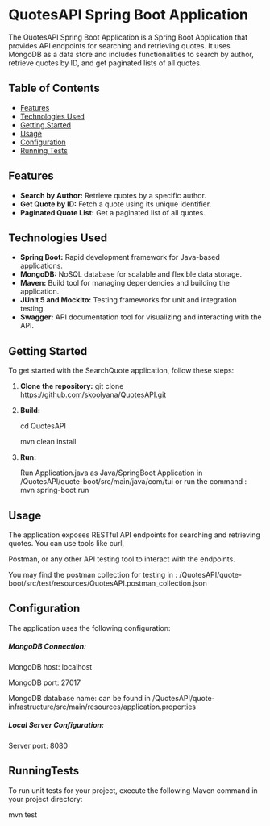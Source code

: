 # QuotesAPI Spring Boot Application

The QuotesAPI Spring Boot Application is a Spring Boot Application that provides API endpoints for searching and retrieving quotes. It uses MongoDB as a data store and includes functionalities to search by author, retrieve quotes by ID, and get paginated lists of all quotes.

## Table of Contents

- [Features](#features)
- [Technologies Used](#technologies-used)
- [Getting Started](#getting-started)
- [Usage](#usage)
- [Configuration](#configuration)
- [Running Tests](#runningtests)

## Features

- **Search by Author:** Retrieve quotes by a specific author.
- **Get Quote by ID:** Fetch a quote using its unique identifier.
- **Paginated Quote List:** Get a paginated list of all quotes.

## Technologies Used

- **Spring Boot:** Rapid development framework for Java-based applications.
- **MongoDB:** NoSQL database for scalable and flexible data storage.
- **Maven:** Build tool for managing dependencies and building the application.
- **JUnit 5 and Mockito:** Testing frameworks for unit and integration testing.
- **Swagger:** API documentation tool for visualizing and interacting with the API.

## Getting Started

To get started with the SearchQuote application, follow these steps:

1. **Clone the repository:**
   git clone 
  https://github.com/skoolyana/QuotesAPI.git


2. **Build:**
   
   cd QuotesAPI
   
   mvn clean install
   
3. **Run:**
	
   Run Application.java as Java/SpringBoot Application in /QuotesAPI/quote-boot/src/main/java/com/tui or run the command : mvn spring-boot:run
   	   	   

## Usage

The application exposes RESTful API endpoints for searching and retrieving quotes. You can use tools like curl, 

Postman, or any other API testing tool to interact with the endpoints.

You may find the postman collection for testing in : /QuotesAPI/quote-boot/src/test/resources/QuotesAPI.postman_collection.json   


## Configuration

The application uses the following configuration:

##### MongoDB Connection:

   MongoDB host: localhost

   MongoDB port: 27017

   MongoDB database name: can be found in /QuotesAPI/quote-infrastructure/src/main/resources/application.properties

##### Local Server Configuration:

   Server port: 8080


## RunningTests
   
   To run unit tests for your project, execute the following Maven command in your project directory:

   mvn test



